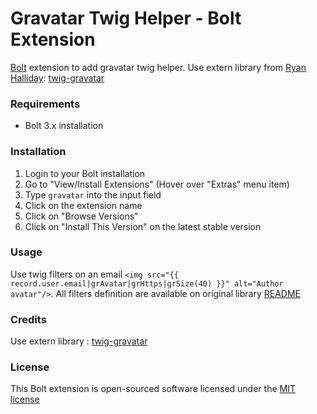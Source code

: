Gravatar Twig Helper - Bolt Extension
===========================================

[Bolt](https://bolt.cm/) extension to add gravatar twig helper.
Use extern library from [Ryan Halliday](https://github.com/ry167): [twig-gravatar](https://github.com/ry167/twig-gravatar)


### Requirements
- Bolt 3.x installation

### Installation
1. Login to your Bolt installation
2. Go to "View/Install Extensions" (Hover over "Extras" menu item)
3. Type `gravatar` into the input field
4. Click on the extension name
5. Click on "Browse Versions"
6. Click on "Install This Version" on the latest stable version

### Usage
Use twig filters on an email `<img src="{{ record.user.email|grAvatar|grHttps|grSize(40) }}" alt="Author avatar"/>`.
All filters definition are available on original library [README](https://github.com/ry167/twig-gravatar#filters)

### Credits
Use extern library : [twig-gravatar](https://github.com/ry167/twig-gravatar)

### License
This Bolt extension is open-sourced software licensed under the [MIT license](http://opensource.org/licenses/MIT)
